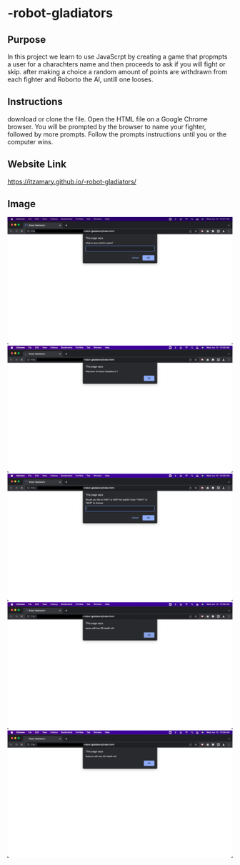 # -robot-gladiators

## Purpose
In this project we learn to use JavaScrpt by creating a game that propmpts a user for a charachters name and then proceeds to ask if you will fight or skip. after making a choice a random amount of points are withdrawn from each fighter and Roborto the AI, untill one looses. 


## Instructions
download or clone the file. Open the HTML file on a Google Chrome browser. You will be prompted by the browser to name your fighter, followed by more prompts. Follow the prompts instructions until you or the computer wins. 

## Website Link
https://itzamary.github.io/-robot-gladiators/

## Image
![](./assets/images/charName.png)
![](./assets/images/welcome.png)
![](./assets/images/fight.png)
![](./assets/images/username.png)
![](./assets//images/AiBot.png)
